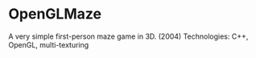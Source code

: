 OpenGLMaze
==========

A very simple first-person maze game in 3D. (2004)
Technologies: C++, OpenGL, multi-texturing
